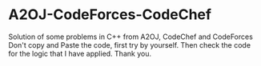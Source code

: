 # A2OJ-CodeForces-CodeChef
Solution of some problems in C++ from A2OJ, CodeChef and CodeForces
Don't copy and Paste the code, first try by yourself.
Then check the code for the logic that I have applied.
Thank you.
